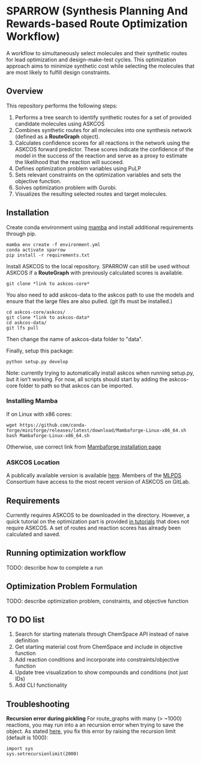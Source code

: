 # SPARROW (Synthesis Planning And Rewards-based Route Optimization Workflow)

A workflow to simultaneously select molecules and their synthetic routes for lead optimization and design-make-test cycles. This optimization approach aims to minimize synthetic cost while selecting the molecules that are most likely to fulfill design constraints.  

## Overview 
This repository performs the following steps: 
1. Performs a tree search to identify synthetic routes for a set of provided candidate molecules using ASKCOS 
2. Combines synthetic routes for all molecules into one synthesis network (defined as a **RouteGraph** object).
3. Calculates confidence scores for all reactions in the network using the ASKCOS forward predictor. These scores indicate the confidence of the model in the success of the reaction and serve as a proxy to estimate the likelihood that the reaction will succeed. 
4. Defines optimization problem variables using PuLP
5. Sets relevant constraints on the optimization variables and sets the objective function. 
6. Solves optimization problem with Gurobi.  
7. Visualizes the resulting selected routes and target molecules. 

## Installation 
Create conda environment using [mamba](https://mamba.readthedocs.io/en/latest/installation.html) and install additional requirements through pip. 

```
mamba env create -f environment.yml
conda activate sparrow
pip install -r requirements.txt
```

Install ASKCOS to the local repository. SPARROW can still be used without ASKCOS if a **RouteGraph** with previously calculated scores is available.  
```
git clone *link to askcos-core*
```

You also need to add askcos-data to the askcos path to use the models and ensure that the large files are also pulled. (git lfs must be installed.)
```
cd askcos-core/askcos/
git clone *link to askcos-data*
cd askcos-data/
git lfs pull
```
Then change the name of askcos-data folder to "data". 

Finally, setup this package: 
```
python setup.py develop
```
Note: currently trying to automatically install askcos when running setup.py, but it isn't working. For now, all scripts should start by adding the askcos-core folder to path so that askcos can be imported.  

### Installing Mamba
If on Linux with x86 cores: 
```
wget https://github.com/conda-forge/miniforge/releases/latest/download/Mambaforge-Linux-x86_64.sh
bash Mambaforge-Linux-x86_64.sh
```
Otherwise, use correct link from [Mambaforge installation page](https://github.com/conda-forge/miniforge/releases/latest/download/Mambaforge-Linux-x86_64.sh)

### ASKCOS Location 
A publically available version is available [here](https://github.com/ASKCOS). Members of the [MLPDS](https://mlpds.mit.edu/) Consortium have access to the most recent version of ASKCOS on GitLab. 

## Requirements 
Currently requires ASKCOS to be downloaded in the directory. However, a quick tutorial on the optimization part is provided [in tutorials](tutorials/optimization_only/) that does not require ASKCOS. A set of routes and reaction scores has already been calculated and saved. 


## Running optimization workflow 
TODO: describe how to complete a run 

##  Optimization Problem Formulation 
TODO: describe optimization problem, constraints, and objective function 

## TO DO list
1. Search for starting materials through ChemSpace API instead of naive definition 
2. Get starting material cost from ChemSpace and include in objective function 
3. Add reaction conditions and incorporate into constraints/objective function 
4. Update tree visualization to show compounds and conditions (not just IDs)
5. Add CLI functionality 

## Troubleshooting 

**Recursion error during pickling** 
For route_graphs with many (> ~1000) reactions, you may run into a an recursion error when trying to save the object. As stated [here](http://docs.python.org/library/pickle.html#what-can-be-pickled-and-unpickled), you fix this error by raising the recursion limit (default is 1000): 
```
import sys 
sys.setrecursionlimit(2000)
```

